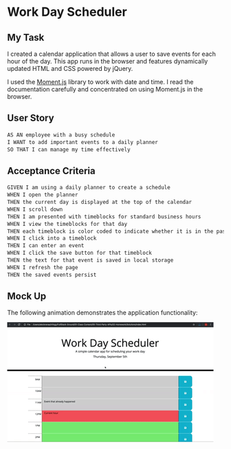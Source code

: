 # Work Day Scheduler

## My Task
I created a calendar application that allows a user to save events for each hour of the day. This app runs in the browser and features dynamically updated HTML and CSS powered by jQuery.

I used the [Moment.js](https://momentjs.com/) library to work with date and time. I read the documentation carefully and concentrated on using Moment.js in the browser.

## User Story

```md
AS AN employee with a busy schedule
I WANT to add important events to a daily planner
SO THAT I can manage my time effectively
```

## Acceptance Criteria

```md
GIVEN I am using a daily planner to create a schedule
WHEN I open the planner
THEN the current day is displayed at the top of the calendar
WHEN I scroll down
THEN I am presented with timeblocks for standard business hours
WHEN I view the timeblocks for that day
THEN each timeblock is color coded to indicate whether it is in the past, present, or future
WHEN I click into a timeblock
THEN I can enter an event
WHEN I click the save button for that timeblock
THEN the text for that event is saved in local storage
WHEN I refresh the page
THEN the saved events persist
```

## Mock Up

The following animation demonstrates the application functionality:

![A user clicks on slots on the color-coded calendar and edits the events.](./assets/hw/Assets/05-third-party-apis-homework-demo.gif)
